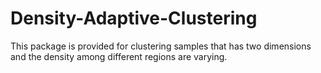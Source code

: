 # Density-Adaptive-Clustering
This package is provided for clustering samples that has two dimensions and the density among different regions are varying.
